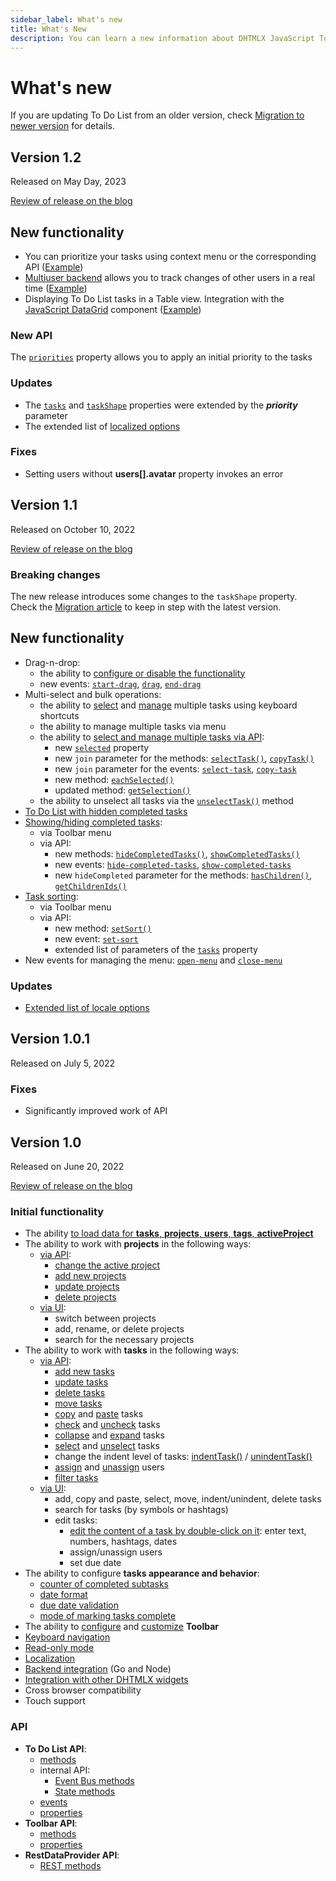 ```yaml
---
sidebar_label: What's new
title: What's New
description: You can learn a new information about DHTMLX JavaScript To Do List library. Browse developer guides and API reference, try out code examples and live demos, and download a free 30-day evaluation version of DHTMLX To Do List.
---
```


# What's new

If you are updating To Do List from an older version, check [Migration to newer version](migration.md) for details.

## Version 1.2

Released on May Day, 2023

[Review of release on the blog](https://dhtmlx.com/blog/dhtmlx-to-do-list-1-2/)

## New functionality

- You can prioritize your tasks using context menu or the corresponding API ([Example](https://snippet.dhtmlx.com/5cymicwt))
- [Multiuser backend](../guides/working_with_server/#multiuser-backend) allows you to track changes of other users in a real time ([Example](https://snippet.dhtmlx.com/82ayq2lk))
- Displaying To Do List tasks in a Table view. Integration with the [JavaScript DataGrid](https://dhtmlx.com/docs/products/dhtmlxGrid/) component ([Example](https://snippet.dhtmlx.com/e97idjs8))

### New API

The [`priorities`](../api/configs/priorities_config) property allows you to apply an initial priority to the tasks

### Updates

- The [`tasks`](../api/configs/tasks_config) and [`taskShape`](../api/configs/taskshape_config) properties were extended by the ***priority*** parameter
- The extended list of [localized options](guides/localization.md)
### Fixes

- Setting users without **users[].avatar** property invokes an error

## Version 1.1

Released on October 10, 2022

[Review of release on the blog](https://dhtmlx.com/blog/dhtmlx-to-do-list-1-1/)

### Breaking changes

The new release introduces some changes to the `taskShape` property. Check the [Migration article](migration.md#10---11) to keep in step with the latest version.

## New functionality

- Drag-n-drop:
    - the ability to [configure or disable the functionality](guides/configuration.md#drag-n-drop)
    - new events: [`start-drag`](api/events/startdrag_event.md), [`drag`](api/events/drag_event.md), [`end-drag`](api/events/enddrag_event.md)
- Multi-select and bulk operations:
    - the ability to [select](../#selecting-multiple-tasks) and [manage](../#managing-multiple-tasks) multiple tasks using keyboard shortcuts
    - the ability to manage multiple tasks via menu
    - the ability to [select and manage multiple tasks via API](guides/multiselection.md):
        - new [`selected`](api/configs/selected_config.md) property
        - new `join` parameter for the methods: [`selectTask()`](api/methods/selecttask_method.md), [`copyTask()`](api/methods/copytask_method.md)
        - new `join` parameter for the events: [`select-task`](api/events/selecttask_event.md), [`copy-task`](api/events/copytask_event.md)
        - new method: [`eachSelected()`](api/methods/eachselected_method.md)
        - updated method: [`getSelection()`](api/methods/getselection_method.md) 
    - the ability to unselect all tasks via the [`unselectTask()`](api/methods/unselecttask_method.md) method
- [To Do List with hidden completed tasks](guides/hide_completed_tasks.md#initial-mode)
- [Showing/hiding completed tasks](guides/hide_completed_tasks.md#switching-between-modes):
    - via Toolbar menu
    - via API:
        - new methods: [`hideCompletedTasks()`](api/methods/hidecompletedtasks_method.md), [`showCompletedTasks()`](api/methods/showcompletedtasks_method.md)
        - new events: [`hide-completed-tasks`](api/events/hidecompletedtasks_event.md), [`show-completed-tasks`](api/events/showcompletedtasks_event.md)
        - new `hideCompleted` parameter for the methods: [`hasChildren()`](api/methods/haschildren_method.md), [`getChildrenIds()`](api/methods/getchildrenids_method.md)
- [Task sorting](guides/sorting_filtering_tasks.md#sorting-tasks):
    - via Toolbar menu
    - via API:
        - new method: [`setSort()`](api/methods/setsort_method.md)
        - new event: [`set-sort`](api/events/setsort_event.md)
        - extended list of parameters of the [`tasks`](api/configs/tasks_config.md) property
- New events for managing the menu: [`open-menu`](api/events/openmenu_event.md) and [`close-menu`](api/events/closemenu_event.md)

### Updates

- [Extended list of locale options](guides/localization.md)

## Version 1.0.1

Released on July 5, 2022

### Fixes

- Significantly improved work of API

## Version 1.0

Released on June 20, 2022

[Review of release on the blog](https://dhtmlx.com/blog/dhtmlx-list-1-0-advanced-task-assignment-inline-editing-handy-keyboard-navigation/)

### Initial functionality

- The ability [to load data for **tasks**, **projects**, **users**, **tags**, **activeProject**](guides/loading_data.md)
- The ability to work with **projects** in the following ways:
    - [via API](guides/project_index.md):
        - [change the active project](api/methods/setproject_method.md)
        - [add new projects](api/methods/addproject_method.md)
        - [update projects](api/methods/updateproject_method.md)
        - [delete projects](api/methods/deleteproject_method.md)
    - [via UI](../#toolbar):
        - switch between projects
        - add, rename, or delete projects
        - search for the necessary projects
- The ability to work with **tasks** in the following ways:
    - [via API](guides/task_index.md):
        - [add new tasks](api/methods/addtask_method.md)
        - [update tasks](api/methods/updatetask_method.md)
        - [delete tasks](api/methods/deletetask_method.md)
        - [move tasks](api/methods/movetask_method.md)
        - [copy](api/methods/copytask_method.md) and [paste](api/methods/pastetask_method.md) tasks
        - [check](api/methods/checktask_method.md) and [uncheck](api/methods/unchecktask_method.md) tasks
        - [collapse](api/methods/collapsetask_method.md) and [expand](api/methods/expandtask_method.md) tasks
        - [select](api/methods/selecttask_method.md) and [unselect](api/methods/unselecttask_method.md) tasks
        - change the indent level of tasks: [indentTask()](api/methods/indenttask_method.md) / [unindentTask()](api/methods/unindenttask_method.md)
        - [assign](api/methods/assignuser_method.md) and [unassign](api/methods/unassignuser_method.md) users
        - [filter tasks](api/methods/setfilter_method.md)
    - [via UI](../#managing-a-task):
        - add, copy and paste, select, move, indent/unindent, delete tasks
        - search for tasks (by symbols or hashtags)
        - edit tasks:
            - [edit the content of a task by double-click on it](guides/inline_editing.md): enter text, numbers, hashtags, dates
            - assign/unassign users
            - set due date
- The ability to configure **tasks appearance and behavior**:
    - [counter of completed subtasks](guides/configuration.md#counter-of-completed-subtasks)
    - [date format](guides/configuration.md#date-format)
    - [due date validation](guides/configuration.md#due-date-validation)
    - [mode of marking tasks complete](guides/configuration.md#mode-of-marking-tasks-complete)
- The ability to [configure](guides/configuration.md#toolbar) and [customize](guides/customization.md#toolbar) **Toolbar**
- [Keyboard navigation](api/events/keypressontodo_event.md#keyboard-shortcuts)
- [Read-only mode](guides/readonly_mode.md)
- [Localization](guides/localization.md)
- [Backend integration](guides/working_with_server.md) (Go and Node)
- [Integration with other DHTMLX widgets](guides/integration.md)
- Cross browser compatibility
- Touch support

### API

- **To Do List API**: 
    - [methods](api/overview/methods_overview.md)
    - internal API:
        - [Event Bus methods](category/event-bus-methods.md)
        - [State methods](category/state-methods.md)
    - [events](api/overview/events_overview.md)
    - [properties](api/overview/configs_overview.md)
- **Toolbar API**:
    - [methods](category/toolbar-methods.md)
    - [properties](category/toolbar-properties.md)
- **RestDataProvider API**:
    - [REST methods](category/rest-methods.md)





